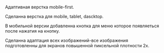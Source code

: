
Адаптивная верстка mobile-first.

Сделанна верстка для mobile, tablet, dascktop.

В мобильной версии добавленна кнопка для меню которое появляеться после нажатия на кнопку.

Сделанна адаптация всех изображений-все изображения подготовленны для экранов повышенной пиксельной плотности 2х.
